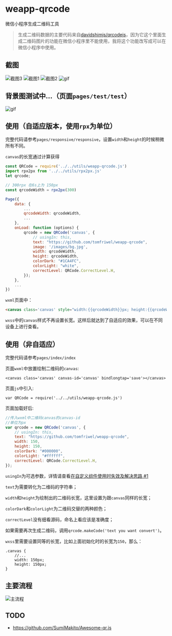 



# weapp-qrcode
微信小程序生成二维码工具    

> 生成二维码数据的主要代码来自[davidshimjs/qrcodejs](https://github.com/davidshimjs/qrcodejs)，因为它这个里面生成二维码图片的功能在微信小程序里不能使用，我将这个功能改写成可以在微信小程序中使用。

## 截图

![截图3](./doc-images/s3.png)
![截图1](./doc-images/screenshot0.png)
![截图2](./doc-images/screenshot2.png)
![gif](./doc-images/screenshot1.gif)

## 背景图测试中...（页面`pages/test/test`）
![gif](./doc-images/test.png)

## 使用（自适应版本，使用`rpx`为单位）

完整代码请参考`pages/responsive/responsive`，设置`width`和`height`的时候稍微所有不同。

`canvas`的长宽通过计算获得
```js
const QRCode = require('../../utils/weapp-qrcode.js')
import rpx2px from '../../utils/rpx2px.js'
let qrcode;

// 300rpx 在6s上为 150px
const qrcodeWidth = rpx2px(300)

Page({
    data: {
        ...
        qrcodeWidth: qrcodeWidth,
        ...
    },
    onLoad: function (options) {
        qrcode = new QRCode('canvas', {
            // usingIn: this,
            text: "https://github.com/tomfriwel/weapp-qrcode",
            image: '/images/bg.jpg',
            width: qrcodeWidth,
            height: qrcodeWidth,
            colorDark: "#1CA4FC",
            colorLight: "white",
            correctLevel: QRCode.CorrectLevel.H,
        });
    },
    ...
})
```

`wxml`页面中：
```html
<canvas class='canvas' style="width:{{qrcodeWidth}}px; height:{{qrcodeWidth}}px;" canvas-id='canvas' bindlongtap='save'></canvas>
```

`wxss`中的`canvas`样式不再设置长宽。这样后就达到了自适应的效果，可以在不同设备上进行查看。

## 使用（非自适应）

完整代码请参考`pages/index/index`

页面`wxml`中放置绘制二维码的`canvas`:
```
<canvas class='canvas' canvas-id='canvas' bindlongtap='save'></canvas>
```

页面`js`中引入:
```
var QRCode = require('../../utils/weapp-qrcode.js')
```

页面加载好后:
```js
//传入wxml中二维码canvas的canvas-id
//单位为px
var qrcode = new QRCode('canvas', {
    // usingIn: this,
    text: "https://github.com/tomfriwel/weapp-qrcode",
    width: 150,
    height: 150,
    colorDark: "#000000",
    colorLight: "#ffffff",
    correctLevel: QRCode.CorrectLevel.H,
});
```

`usingIn`为可选参数，详情请查看[在自定义组件使用时失效及解决思路 #1](https://github.com/tomfriwel/weapp-qrcode/issues/1)

`text`为需要转化为二维码的字符串；

`width`和`height`为绘制出的二维码长宽，这里设置为跟`canvas`同样的长宽；

`colorDark`和`colorLight`为二维码交替的两种颜色；

`correctLevel`没有细看源码，命名上看应该是准确度；

如果需要再次生成二维码，调用`qrcode.makeCode('text you want convert')`。

`wxss`里需要设置同等的长宽，比如上面初始化时的长宽为`150`，那么：
```
.canvas {
    //...
    width: 150px;
    height: 150px;
}
```

## 主要流程

![主流程](./doc-images/weapp-qrcode.001.png)

## TODO

* https://github.com/SumiMakito/Awesome-qr.js
